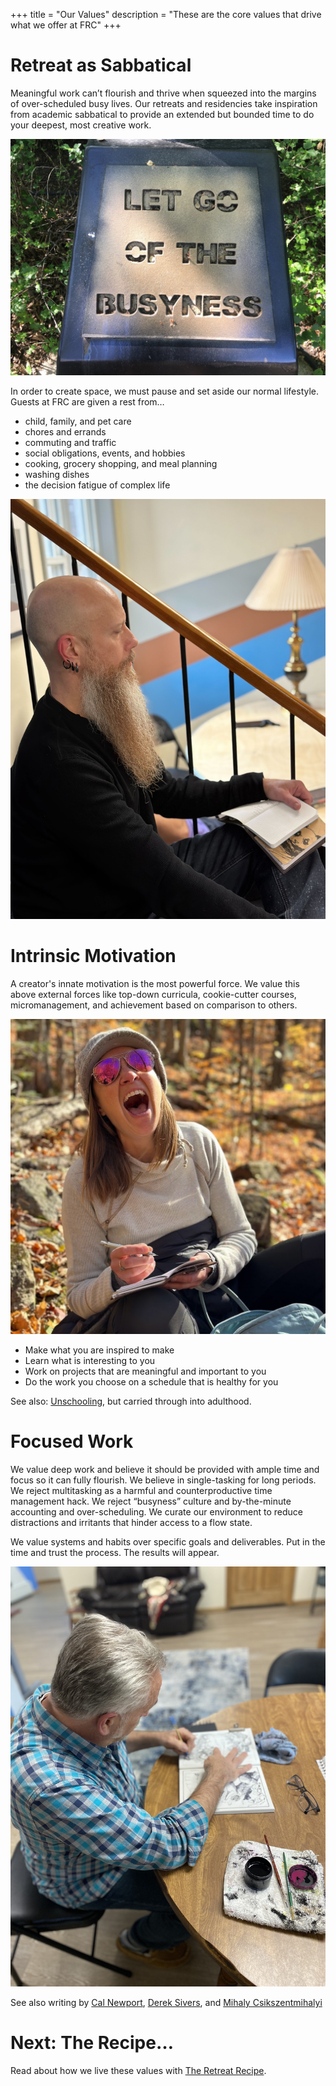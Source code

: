 +++
title = "Our Values"
description = "These are the core values that drive what we offer at FRC"
+++

# Retreat as Sabbatical

Meaningful work can’t flourish and thrive when squeezed into the margins of over-scheduled busy lives. Our retreats and residencies take inspiration from academic sabbatical to provide an extended but bounded time to do your deepest, most creative work.

![stencil lettering for spray paint: LET GO OF THE BUSYNESS](busyness.jpg)

In order to create space, we must pause and set aside our normal lifestyle. Guests at FRC are given a rest from…

* child, family, and pet care
* chores and errands
* commuting and traffic
* social obligations, events, and hobbies
* cooking, grocery shopping, and meal planning
* washing dishes
* the decision fatigue of complex life

![Mike taking a moment to be mindful](mike-calm.jpg)

# Intrinsic Motivation

A creator's innate motivation is the most powerful force. We value this above external forces like top-down curricula, cookie-cutter courses, micromanagement, and achievement based on comparison to others.

![Megan laughs while sketching in a notebook during a hike](megan-laugh.jpg)

* Make what you are inspired to make
* Learn what is interesting to you
* Work on projects that are meaningful and important to you
* Do the work you choose on a schedule that is healthy for you

See also: [Unschooling](https://unschoolers.org/what-is-unschooling/), but carried through into adulthood.

# Focused Work

We value deep work and believe it should be provided with ample time and focus so it can fully flourish. We believe in single-tasking for long periods. We reject multitasking as a harmful and counterproductive time management hack. We reject “busyness” culture and by-the-minute accounting and over-scheduling. We curate our environment to reduce distractions and irritants that hinder access to a flow state.

We value systems and habits over specific goals and deliverables. Put in the time and trust the process. The results will appear.

![George working on his InkTober illustrations](george-drawing.jpg)

See also writing by [Cal Newport](https://www.goodreads.com/book/show/66354.Flow), [Derek Sivers](https://sive.rs/h), and [Mihaly Csikszentmihalyi](https://www.goodreads.com/book/show/66354.Flow)

# Next: The Recipe… 

Read about how we live these values with [The Retreat Recipe](../recipe).
